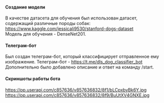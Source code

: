 #### Создание модели
В качестве датасета для обучения был использован датасет, содержащий различные породы собак:  https://www.kaggle.com/jessicali9530/stanford-dogs-dataset
<br>
Модель для обучения - DenseNet201.

#### Телеграм-бот
Был создан телеграм-бот, который классифицирует отправленное ему изображение. Телеграм-бот - https://t.me/dls_dog_classifier_bot
<br>
Дополнительно было добавлено описание и ответ на команду /start.

#### Скриншоты работы бота
https://pp.userapi.com/c857636/v857636832/8f1/bLCpxbyBk6Y.jpg
<br>
https://pp.userapi.com/c857636/v857636832/8f9/BuUtXV4GNXE.jpg
